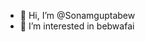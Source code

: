- 👋 Hi, I’m @Sonamguptabew
- 👀 I’m interested in bebwafai

<!---
Sonamguptabew/Sonamguptabew is a ✨ special ✨ repository because its `README.md` (this file) appears on your GitHub profile.
You can click the Preview link to take a look at your changes.
--->
